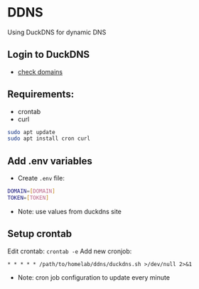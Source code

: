 # DDNS
Using DuckDNS for dynamic DNS

## Login to DuckDNS
- [check domains](https://www.duckdns.org/domains)

## Requirements:
- crontab
- curl
```bash
sudo apt update
sudo apt install cron curl
```

## Add .env variables
- Create `.env` file:
```bash
DOMAIN=[DOMAIN]
TOKEN=[TOKEN]
```
- Note: use values from duckdns site

## Setup crontab
Edit crontab: `crontab -e`
Add new cronjob:
```
* * * * * /path/to/homelab/ddns/duckdns.sh >/dev/null 2>&1
```
- Note: cron job configuration to update every minute
